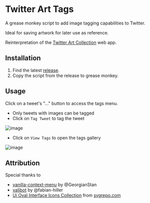 # Twitter Art Tags

A grease monkey script to add image tagging capabilities to Twitter.

Ideal for saving artwork for later use as reference.

Reinterpretation of the [Twitter Art Collection](https://github.com/poohcom1/twitter-art-collection) web app.

## Installation

1. Find the latest [release](https://github.com/poohcom1/twitter-art-collection-v2/releases).
2. Copy the script from the release to grease monkey.

## Usage

Click on a tweet's "..." button to access the tags menu.

-   Only tweets with images can be tagged
-   Click on `Tag Tweet` to tag the tweet

![image](https://github.com/poohcom1/twitter-art-collection-v2/assets/74857873/0d5d338d-f907-484a-807d-ece9da6ca512)

-   Click on `View Tags` to open the tags gallery

![image](https://github.com/poohcom1/twitter-art-collection-v2/assets/74857873/f5e1de7b-70cb-4e73-a403-f60e8d1a02c4)

## Attribution

Special thanks to

-   [vanilla-context-menu](https://github.com/GeorgianStan/vanilla-context-menu) by @GeorgianStan
-   [valibot](https://github.com/fabian-hiller/valibot) by @fabian-hiller
-   [Ui Oval Interface Icons Collection](https://www.svgrepo.com/collection/ui-oval-interface-icons) from [svgrepo.com](https://www.svgrepo.com/)
